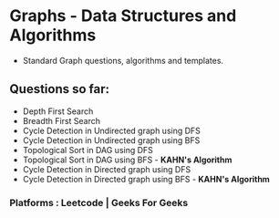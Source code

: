 # Graphs - Data Structures and Algorithms
- Standard Graph questions, algorithms and templates.

## Questions so far:
- Depth First Search
- Breadth First Search
- Cycle Detection in Undirected graph using DFS
- Cycle Detection in Undirected graph using BFS
- Topological Sort in DAG using DFS
- Topological Sort in DAG using BFS - **KAHN's Algorithm**
- Cycle Detection in Directed graph using DFS
- Cycle Detection in Directed graph using BFS - **KAHN's Algorithm**

### Platforms : **Leetcode** | **Geeks For Geeks**
